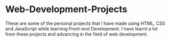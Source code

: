 # Web-Development-Projects
These are some of the personal projects that I have made using HTML, CSS and JavaScript while learning Front-end Development.
I have learnt a lot from these projects and advancing in the field of web development.

